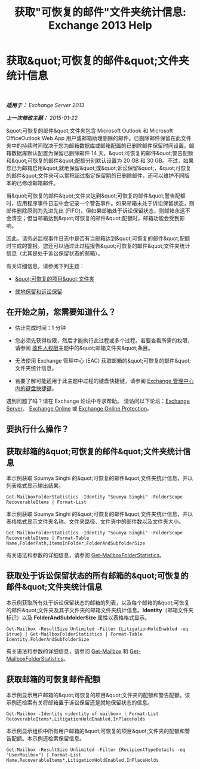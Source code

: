 ﻿---
title: '获取&quot;可恢复的邮件&quot;文件夹统计信息: Exchange 2013 Help'
TOCTitle: 获取“可恢复的邮件”文件夹统计信息
ms:assetid: dee77958-ee87-4908-85e4-ad053bacd8b0
ms:mtpsurl: https://technet.microsoft.com/zh-cn/library/Ff714343(v=EXCHG.150)
ms:contentKeyID: 52061557
ms.date: 05/21/2018
mtps_version: v=EXCHG.150
ms.translationtype: MT
---

# 获取\&quot;可恢复的邮件\&quot;文件夹统计信息

 

_**适用于：** Exchange Server 2013_

_**上一次修改主题：** 2015-01-22_

\&quot;可恢复的邮件\&quot;文件夹包含 Microsoft Outlook 和 Microsoft OfficeOutlook Web App 用户或邮箱助理删除的邮件。已删除邮件保留在此文件夹中的持续时间取决于您为邮箱数据库或邮箱配置的已删除邮件保留时间设置。邮箱数据库默认配置为保留已删除邮件 14 天，\&quot;可恢复的邮件\&quot;警告配额和\&quot;可恢复的邮件\&quot;配额分别默认设置为 20 GB 和 30 GB。不过，如果您已为邮箱启用\&quot;就地保留\&quot;或\&quot;诉讼保留\&quot;，\&quot;可恢复的邮件\&quot;文件夹可以累积超过指定保留期的已删除邮件，还可以维护不同版本的已修改邮箱邮件。

当\&quot;可恢复的邮件\&quot;文件夹达到\&quot;可恢复的邮件\&quot;警告配额时，应用程序事件日志中会记录一个警告事件。如果邮箱未处于诉讼保留状态，则邮件删除原则为先进先出 (FIFO)。但如果邮箱处于诉讼保留状态，则邮箱永远不会清空；但当邮箱达到\&quot;可恢复的邮件\&quot;配额时，邮箱功能会受到影响。

因此，请务必监视事件日志中是否有当邮箱达到\&quot;可恢复的邮件\&quot;配额时生成的警报。您还可以通过此过程报告\&quot;可恢复的邮件\&quot;文件夹统计信息（尤其是处于诉讼保留状态的邮箱）。

有关详细信息，请参阅下列主题：

  - [\&quot;可恢复的项目\&quot;文件夹](recoverable-items-folder-exchange-2013-help.md)

  - [就地保留和诉讼保留](https://docs.microsoft.com/zh-cn/exchange/security-and-compliance/in-place-and-litigation-holds)

## 在开始之前，您需要知道什么？

  - 估计完成时间：1 分钟

  - 您必须先获得权限，然后才能执行此过程或多个过程。若要查看所需的权限，请参阅 [收件人权限](recipients-permissions-exchange-2013-help.md)主题中的\&quot;邮箱文件夹\&quot;条目。

  - 无法使用 Exchange 管理中心 (EAC) 获取邮箱的\&quot;可恢复的邮件\&quot;文件夹统计信息。

  - 若要了解可能适用于此主题中过程的键盘快捷键，请参阅 [Exchange 管理中心内的键盘快捷键](keyboard-shortcuts-in-the-exchange-admin-center-exchange-online-protection-help.md)。

遇到问题了吗？请在 Exchange 论坛中寻求帮助。 请访问以下论坛：[Exchange Server](https://go.microsoft.com/fwlink/p/?linkid=60612)、 [Exchange Online](https://go.microsoft.com/fwlink/p/?linkid=267542) 或 [Exchange Online Protection](https://go.microsoft.com/fwlink/p/?linkid=285351)。

## 要执行什么操作？

## 获取邮箱的\&quot;可恢复的邮件\&quot;文件夹统计信息

本示例获取 Soumya Singhi 的\&quot;可恢复的邮件\&quot;文件夹统计信息，并以列表格式显示输出结果。

    Get-MailboxFolderStatistics -Identity "Soumya Singhi" -FolderScope RecoverableItems | Format-List

本示例获取 Soumya Singhi 的\&quot;可恢复的邮件\&quot;文件夹统计信息，并以表格格式显示文件夹名称、文件夹路径、文件夹中的邮件数以及文件夹大小。

    Get-MailboxFolderStatistics -Identity "Soumya Singhi" -FolderScope RecoverableItems | Format-Table Name,FolderPath,ItemsInFolder,FolderAndSubfolderSize

有关语法和参数的详细信息，请参阅 [Get-MailboxFolderStatistics](https://technet.microsoft.com/zh-cn/library/aa996762\(v=exchg.150\))。

## 获取处于诉讼保留状态的所有邮箱的\&quot;可恢复的邮件\&quot;文件夹统计信息

本示例获取所有处于诉讼保留状态的邮箱的列表，以及每个邮箱的\&quot;可恢复的邮件\&quot;文件夹及其子文件夹的邮箱文件夹统计信息。**Identity**（邮箱文件夹标识）以及 **FolderAndSubfolderSize** 属性以表格格式显示。

    Get-Mailbox -ResultSize Unlimited -Filter {LitigationHoldEnabled -eq $true} | Get-MailboxFolderStatistics | Format-Table Identity,FolderAndSubfolderSize

有关语法和参数的详细信息，请参阅 [Get-Mailbox](https://technet.microsoft.com/zh-cn/library/bb123685\(v=exchg.150\)) 和 [Get-MailboxFolderStatistics](https://technet.microsoft.com/zh-cn/library/aa996762\(v=exchg.150\))。

## 获取邮箱的可恢复邮件配额

本示例显示用户邮箱的\&quot;可恢复的项目\&quot;文件夹的配额和警告配额。该示例还检索有关将邮箱置于诉讼保留还是就地保留状态的信息。

    Get-Mailbox -Identity <identity of mailbox> | Format-List RecoverableItems*,LitigationHoldEnabled,InPlaceHolds

本示例显示组织中所有用户邮箱的\&quot;可恢复的项目\&quot;文件夹的配额和警告配额。本示例还检索保留信息。

    Get-Mailbox -ResultSize Unlimited -Filter {RecipientTypeDetails -eq "UserMailbox"} | Format-List Name,RecoverableItems*,LitigationHoldEnabled,InPlaceHolds

